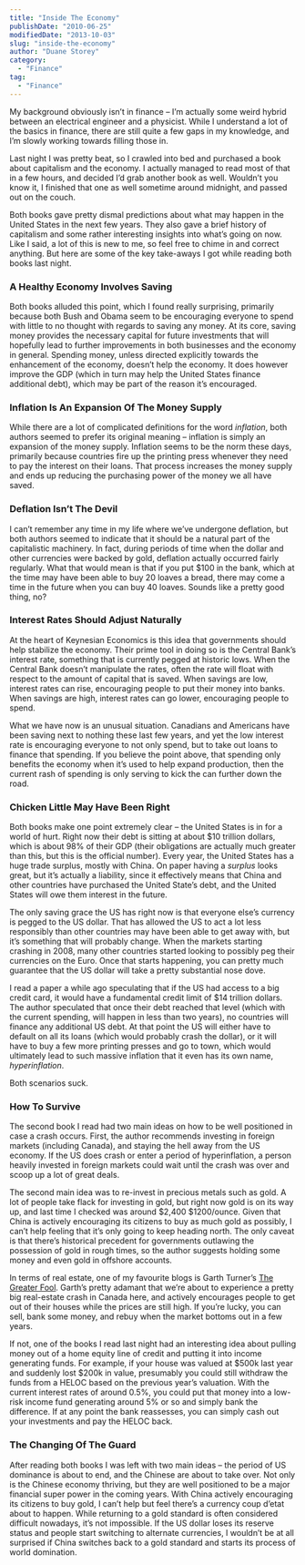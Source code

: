 ```yaml
---
title: "Inside The Economy"
publishDate: "2010-06-25"
modifiedDate: "2013-10-03"
slug: "inside-the-economy"
author: "Duane Storey"
category:
  - "Finance"
tag:
  - "Finance"
---
```


My background obviously isn’t in finance – I’m actually some weird hybrid between an electrical engineer and a physicist. While I understand a lot of the basics in finance, there are still quite a few gaps in my knowledge, and I’m slowly working towards filling those in.

Last night I was pretty beat, so I crawled into bed and purchased a book about capitalism and the economy. I actually managed to read most of that in a few hours, and decided I’d grab another book as well. Wouldn’t you know it, I finished that one as well sometime around midnight, and passed out on the couch.

Both books gave pretty dismal predictions about what may happen in the United States in the next few years. They also gave a brief history of capitalism and some rather interesting insights into what’s going on now. Like I said, a lot of this is new to me, so feel free to chime in and correct anything. But here are some of the key take-aways I got while reading both books last night.

### A Healthy Economy Involves Saving

Both books alluded this point, which I found really surprising, primarily because both Bush and Obama seem to be encouraging everyone to spend with little to no thought with regards to saving any money. At its core, saving money provides the necessary capital for future investments that will hopefully lead to further improvements in both businesses and the economy in general. Spending money, unless directed explicitly towards the enhancement of the economy, doesn’t help the economy. It does however improve the GDP (which in turn may help the United States finance additional debt), which may be part of the reason it’s encouraged.

### Inflation Is An Expansion Of The Money Supply

While there are a lot of complicated definitions for the word *inflation*, both authors seemed to prefer its original meaning – inflation is simply an expansion of the money supply. Inflation seems to be the norm these days, primarily because countries fire up the printing press whenever they need to pay the interest on their loans. That process increases the money supply and ends up reducing the purchasing power of the money we all have saved.

### Deflation Isn’t The Devil

I can’t remember any time in my life where we’ve undergone deflation, but both authors seemed to indicate that it should be a natural part of the capitalistic machinery. In fact, during periods of time when the dollar and other currencies were backed by gold, deflation actually occurred fairly regularly. What that would mean is that if you put $100 in the bank, which at the time may have been able to buy 20 loaves a bread, there may come a time in the future when you can buy 40 loaves. Sounds like a pretty good thing, no?

### Interest Rates Should Adjust Naturally

At the heart of Keynesian Economics is this idea that governments should help stabilize the economy. Their prime tool in doing so is the Central Bank’s interest rate, something that is currently pegged at historic lows. When the Central Bank doesn’t manipulate the rates, often the rate will float with respect to the amount of capital that is saved. When savings are low, interest rates can rise, encouraging people to put their money into banks. When savings are high, interest rates can go lower, encouraging people to spend.

What we have now is an unusual situation. Canadians and Americans have been saving next to nothing these last few years, and yet the low interest rate is encouraging everyone to not only spend, but to take out loans to finance that spending. If you believe the point above, that spending only benefits the economy when it’s used to help expand production, then the current rash of spending is only serving to kick the can further down the road.

### Chicken Little May Have Been Right

Both books make one point extremely clear – the United States is in for a world of hurt. Right now their debt is sitting at about $10 trillion dollars, which is about 98% of their GDP (their obligations are actually much greater than this, but this is the official number). Every year, the United States has a huge trade surplus, mostly with China. On paper having a *surplus* looks great, but it’s actually a liability, since it effectively means that China and other countries have purchased the United State’s debt, and the United States will owe them interest in the future.

The only saving grace the US has right now is that everyone else’s currency is pegged to the US dollar. That has allowed the US to act a lot less responsibly than other countries may have been able to get away with, but it’s something that will probably change. When the markets starting crashing in 2008, many other countries started looking to possibly peg their currencies on the Euro. Once that starts happening, you can pretty much guarantee that the US dollar will take a pretty substantial nose dove.

I read a paper a while ago speculating that if the US had access to a big credit card, it would have a fundamental credit limit of $14 trillion dollars. The author speculated that once their debt reached that level (which with the current spending, will happen in less than two years), no countries will finance any additional US debt. At that point the US will either have to default on all its loans (which would probably crash the dollar), or it will have to buy a few more printing presses and go to town, which would ultimately lead to such massive inflation that it even has its own name, *hyperinflation*.

Both scenarios suck.

### How To Survive

The second book I read had two main ideas on how to be well positioned in case a crash occurs. First, the author recommends investing in foreign markets (including Canada), and staying the hell away from the US economy. If the US does crash or enter a period of hyperinflation, a person heavily invested in foreign markets could wait until the crash was over and scoop up a lot of great deals.

The second main idea was to re-invest in precious metals such as gold. A lot of people take flack for investing in gold, but right now gold is on its way up, and last time I checked was around $2,400 $1200/ounce. Given that China is actively encouraging its citizens to buy as much gold as possibly, I can’t help feeling that it’s only going to keep heading north. The only caveat is that there’s historical precedent for governments outlawing the possession of gold in rough times, so the author suggests holding some money and even gold in offshore accounts.

In terms of real estate, one of my favourite blogs is Garth Turner’s [The Greater Fool](http://www.greaterfool.ca). Garth’s pretty adamant that we’re about to experience a pretty big real-estate crash in Canada here, and actively encourages people to get out of their houses while the prices are still high. If you’re lucky, you can sell, bank some money, and rebuy when the market bottoms out in a few years.

If not, one of the books I read last night had an interesting idea about pulling money out of a home equity line of credit and putting it into income generating funds. For example, if your house was valued at $500k last year and suddenly lost $200k in value, presumably you could still withdraw the funds from a HELOC based on the previous year’s valuation. With the current interest rates of around 0.5%, you could put that money into a low-risk income fund generating around 5% or so and simply bank the difference. If at any point the bank reassesses, you can simply cash out your investments and pay the HELOC back.

### The Changing Of The Guard

After reading both books I was left with two main ideas – the period of US dominance is about to end, and the Chinese are about to take over. Not only is the Chinese economy thriving, but they are well positioned to be a major financial super power in the coming years. With China actively encouraging its citizens to buy gold, I can’t help but feel there’s a currency coup d’etat about to happen. While returning to a gold standard is often considered difficult nowadays, it’s not impossible. If the US dollar loses its reserve status and people start switching to alternate currencies, I wouldn’t be at all surprised if China switches back to a gold standard and starts its process of world domination.
